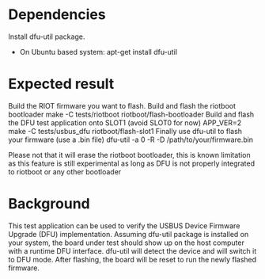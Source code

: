 # Dependencies

Install dfu-util package.
* On Ubuntu based system:
        apt-get install dfu-util

# Expected result

Build the RIOT firmware you want to flash.
Build and flash the riotboot bootloader
        make -C tests/riotboot riotboot/flash-bootloader
Build and flash the DFU test application onto SLOT1 (avoid SLOT0 for now)
        APP_VER=2 make -C tests/usbus_dfu riotboot/flash-slot1
Finally use dfu-util to flash your firmware (use a .bin file)
        dfu-util  -a 0 -R -D /path/to/your/firmware.bin

Please not that it will erase the riotboot bootloader, this is known limitation
as this feature is still experimental as long as DFU is not properly integrated
to riotboot or any other bootloader

# Background

This test application can be used to verify the USBUS Device Firmware Upgrade
(DFU) implementation.
Assuming dfu-util package is installed on your system, the board under test
should show up on the host computer with a runtime DFU interface. dfu-util will
detect the device and will switch it to DFU mode. After flashing, the board will
be reset to run the newly flashed firmware.
